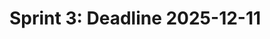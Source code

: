 # Sprint 3: Deadline 2025-12-11

<!-- 
- [Before Starting This Sprint](#before-starting-this-sprint)
- [Deliverables](#deliverables)
- [Considerations](#considerations)
- [Assessment Criteria](#assessment-criteria-total-150-points--bonus)

---

# Before Starting This Sprint

After completing two sprints, it’s essential to review key team metrics to optimize the performance for this sprint:

1. **Team Velocity**: Evaluate how much work your team has completed in previous sprints to set realistic goals for this sprint.
2. **Team Capacity**: Assess the availability of your team members for this sprint. Ensure to leave a 10% buffer in your sprint commitment to avoid overcommitting and under-delivering. This buffer allows room for unexpected obstacles or additional tasks.
3. **Workload Distribution**: Review each team member’s workload. Ensure it is balanced and that everyone is contributing effectively. Adjust as needed to ensure fair participation and efficient progress.
4. **Sprint Goal Completion**: Look back at the goals set for previous sprints. Identify what worked, what didn’t, and how you can adapt for this sprint to achieve a more successful outcome.
5. **Sprint Satisfaction**: Conduct a brief team survey or discussion to gauge overall satisfaction with the previous sprints. Use this feedback to improve team dynamics, communication, and productivity.

> *Note*: Additional metrics such as cycle time, defect rate, and lead time can provide further insights, but they are *out of the scope* of this sprint. You can explore them at [links](#links) for more information.

---

## Deliverables

1. **Front-End Code**:
   - Submit the completed code related to the front-end of your application. Ensure the code is clean, follows best practices, and includes appropriate comments for clarity.
   - Incorporate responsive design and optimize the user interface for accessibility and usability.

2. **Back-End Code**:
   - Submit all back-end code, including the implemented API, database interactions, and any server-side logic.
   - Include thorough testing for each API endpoint to ensure robustness and reliability.

3. **Sprint Ceremony Insights**:
   - **Daily Scrum**: Document key points from your daily stand-ups. Highlight what was accomplished, what is planned for the next day, and any blockers encountered.
   - **Sprint Review**
   - **Sprint Retrospective**: Reflect on team performance, sprint metrics.
   - More on [Scrum](https://www.scrum.org/learning-series/what-is-scrum/)

4. **Team Contributions**:
   - Clearly outline each team member's contributions, including coding and testing. Use commit history and self-assessments as evidence.

5. **Presentation**:
   - **Prototype Showcase**: Begin by demonstrating the prototype developed during Sprint 1. Highlight key changes or enhancements since then.
   - **Progress Discussion**: Discuss the objectives of Sprint 3, challenges faced, solutions implemented, and the overall progress made. Focus on how the sprint outcomes align with your original prototype and goals.
   - Here’s a [template for a 10-12-minute presentation](./ppt-template3.md) to help you structure your content effectively.

6. **Self-assessment** of the backend code using your favorite LLM.

7. **Self-assessment** of the frontend code using your favorite LLM. 
    - You can use the [following template](./template.md).

---

## Considerations

> Suggested Workflow for Weeks 5-7 and the Start of Week 8:

### **Week 5: Connecting Front-End and Back-End**

1. **Conduct Sprint Planning**  
2. By the end of this week, you should be able to connect the front-end React app to the back-end API. Up to now, you have worked on these components separately.  

   - **Reference Material**:  
     - [MERN Stack Crash Course Tutorial](https://www.youtube.com/playlist?list=PL4cUxeGkcC9iJ_KkrkBZWZRHVwnzLIoUE): Videos 1–7 review backend concepts, while videos 8–10 focus on connecting the React app to the backend.  
     - [Source Code on GitHub](https://github.com/iamshaunjp/MERN-Stack-Tutorial): Use this repository as a reference.

### **Week 6: Implementing Authentication**

By the end of this week, you should have user authentication fully integrated into your application:

- **Back-End**:
  - Design and implement a user registration and login system.
  - If needed, Implement role-based access control to manage permissions for different user roles (e.g., admin vs. standard user). This helps restrict access to certain functionalities based on user privileges.
- **Front-End**:
  - Integrate JWT (JSON Web Token) authentication for secure communication between the client and server.
  - Use custom hooks.
- **Deployment**:
  - Deploy the back-end. 
  
### **Week 7: Front-End Enhancements and Backend Testing**

- **Back-End Testing**:
  - Conduct comprehensive integration testing for the back-end, ensuring API endpoints function correctly. Aim for high testing coverage to maintain code quality and prevent future issues.
- **Deployment**:
  - Deploy both the front-end and back-end components. 

### **Week 8:**

- **Bonus (15 points)**:  If you manage to create documentation **`for the API`**.
- (**Bonus 15points**) If you manage to introduce `useContext()`. 

---
 
## Assessment Criteria (Total: 150 Points + Bonus)

Your performance for Sprint 3 will be evaluated as follows:

### 1. **Artifacts (90 Points)**
   - Quality and completeness of both front-end and back-end code.
   - **Breakdown**:
     - **Front-End Code (45 Points)**: Self-assessment of code quality (15), functionality and UI responsiveness (30).
     - **Back-End Code (45 Points)**: Self-assessment of code quality (15), testing and functionality  (30).

### 2. **Adherence to Scrum Process (30 Points)**
   - Participation in Scrum ceremonies and adherence to Scrum practices.
   - **Breakdown**:
     - **Daily Scrums (10 Points)**: Consistent participation in daily stand-ups.
     - **Sprint Review (10 Points)**: Clear presentation of accomplishments.
     - **Retrospective Insights (10 Points)**: Reflective analysis, actionable improvements, and team reflection on sprint satisfaction.

### 3. **Group Presentation (30 Points)**
   - Delivery, clarity, and teamwork during the 10-12-minute presentation.
   - **Breakdown**:
     - **Clarity and Structure (10 Points)**: Clear explanation, logical flow, and effective communication.
     - **Coverage of Sprint Outcomes (10 Points)**: Highlighting progress, addressing goals, showing functionality.
     - **Team Collaboration (10 Points)**: Demonstration of equal participation, team coordination, and handling of Q&A.

### 4. **Alignment with Sprint 1 Prototype**
   - Alignment of current sprint outcomes with the original Sprint 1 prototype.
   - **Breakdown**:
     - **Functional Alignment**: Features implemented match the planned functionality.
     - **Design/Visual Alignment**: Consistency with the original design and UI elements.

### **Important Notes:**
- **Equal Contributions**: All team members must contribute equally. Unequal contributions will result in a penalty for those who do not participate fully.
- **On-Time Submission**: Late submissions incur penalties, as adherence to deadlines is critical in Agile environments.
- **Team Communication**: Effective collaboration is key. Ensure transparency and active involvement of all members.
- **Troubleshooting**: Be proactive in solving technical challenges. Problem-solving is a crucial skill in web development.

---

## Summary of Point Allocation:

| **Criteria**                              | **Points** |
|-------------------------------------------|------------|
| Artifacts of Sprint 3                     | 90 Points |
| Adherence to Scrum Process                | 30 Points  |
| Group Presentation                        | 30 Points  |
| Alignment with Sprint 1 Prototype         | Mandatory  |
| **Total**                                 | **150 Points** |
| **Bonus**                                 | **30 Points** |

### **Tips for Meeting the Criteria:**

- **Artifacts**: Ensure your code is clean and efficient. The UI should be visually appealing, user-friendly, and and include self-assessment of your code.
- **Scrum Process**: Conduct daily scrums consistently, hold meaningful sprint reviews, and provide actionable insights during retrospectives.
- **Member Contributions**: Document individual contributions thoroughly, using commit history and retrospectives to show evidence of collaboration.
- **Presentation**: Prepare to clearly present progress, highlight challenges, and demonstrate how your team addressed them.
- **Alignment**: Regularly review your prototype to ensure your sprint outcomes closely match in both functionality and design.

---

## Links

- [Scrum Metrics 101 | Atlassian](https://www.atlassian.com/agile/scrum/scrum-metrics) 
- [11 Scrum Metrics and Their Value to Scrum Teams - Sealights](https://www.sealights.io/software-development-metrics/11-scrum-metrics-and-their-value-to-scrum-teams/)
- [The Essentials of Scrum Metrics: A Comprehensive Guide](https://deeprojectmanager.com/scrum-metrics/)
- [Excel templates to help you manage and visualize scrum metrics](https://academy.agiledigest.com/template/scrum-metrics-excel-template/)

-->





<!-- - API documentation. -->
<!--
- **Alignment with Sustainable Development Goals**:
  - Evaluate how your project aligns with the [Sustainable Development Goals at Metropolia University](https://www.metropolia.fi/kestavakehitys/en/Home). Consider aspects like accessibility, sustainability, and societal impact.

 -  Scrum Metrics – Excel Template - Agile Digest. https://agiledigest.com/scrum-metrics-excel-template/ 



 - **Front-End**:
  - Introduce `useContext()` for prop drilling avoidance, enhancing your app’s management.  
  - `useReducer()` for managing complex state logic 
 
 ---


> **When a group is making a sprint presentation, members from two other groups will be required to ask questions to the presenting group.**

-->